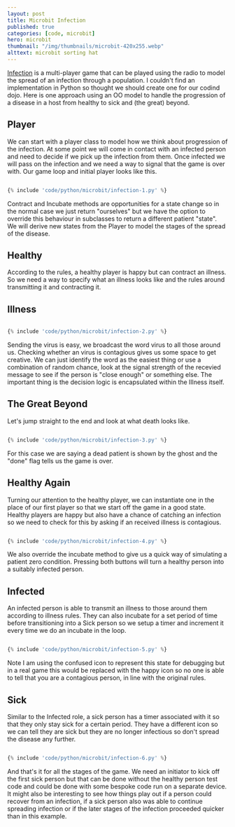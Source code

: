 ```yaml
---
layout: post
title: Microbit Infection
published: true
categories: [code, microbit]
hero: microbit
thumbnail: "/img/thumbnails/microbit-420x255.webp"
alttext: microbit sorting hat
---
```


<a href="https://makecode.microbit.org/projects/infection">Infection</a> is a multi-player game that can be played
using the radio to model the spread of an infection through a population. I couldn't find an implementation in
Python so thought we should create one for our codind dojo. Here is one approach using an OO model to handle the
progression of a disease in a host from healthy to sick and (the great) beyond.

## Player

We can start with a player class to model how we think about progression of the infection. At some point we will come in contact
with an infected person and need to decide if we pick up the infection from them. Once infected we will pass on the infection and
we need a way to signal that the game is over with. Our game loop and initial player looks like this.

```python

{% include 'code/python/microbit/infection-1.py' %}

```

Contract and Incubate methods are opportunities for a state change so in the normal case we just return "ourselves" but we have the
option to override this behaviour in subclasses to return a different patient "state". We will derive new states from the Player to
model the stages of the spread of the disease.

## Healthy

According to the rules, a healthy player is happy but can contract an illness. So we need a way to specify what an illness
looks like and the rules around transmitting it and contracting it.

## Illness

```python

{% include 'code/python/microbit/infection-2.py' %}

```

Sending the virus is easy, we broadcast the word virus to all those around us. Checking whether an virus is contagious gives us
some space to get creative. We can just identify the word as the easiest thing or use a combination of random chance, look at the
signal strength of the recevied message to see if the person is "close enough" or something else. The important thing is the
decision logic is encapsulated within the Illness itself.

## The Great Beyond

Let's jump straight to the end and look at what death looks like.

```python

{% include 'code/python/microbit/infection-3.py' %}

```

For this case we are saying a dead patient is shown by the ghost and the "done" flag tells us the game is over.

## Healthy Again

Turning our attention to the healthy player, we can instantiate one in the place of our first player so that we
start off the game in a good state. Healthy players are happy but also have a chance of catching an infection so we
need to check for this by asking if an received illness is contagious.

```python

{% include 'code/python/microbit/infection-4.py' %}

```

We also override the incubate method to give us a quick way of simulating a patient zero condition. Pressing both
buttons will turn a healthy person into a suitably infected person.

## Infected

An infected person is able to transmit an illness to those around them according to illness rules. They can also
incubate for a set period of time before transitioning into a Sick person so we setup a timer and increment it
every time we do an incubate in the loop.

```python

{% include 'code/python/microbit/infection-5.py' %}

```

Note I am using the confused icon to represent this state for debugging but in a real game this would be replaced with
the happy icon so no one is able to tell that you are a contagious person, in line with the original rules.

## Sick

Similar to the Infected role, a sick person has a timer associated with it so that they only stay sick for a certain period.
They have a different icon so we can tell they are sick but they are no longer infectious so don't spread the disease any
further.

```python

{% include 'code/python/microbit/infection-6.py' %}

```

And that's it for all the stages of the game. We need an initiator to kick off the first sick person but that can be done
without the healthy person test code and could be done with some bespoke code run on a separate device. It might also be
interesting to see how things play out if a person could recover from an infection, if a sick person also was able to continue
spreading infection or if the later stages of the infection proceeded quicker than in this example.
